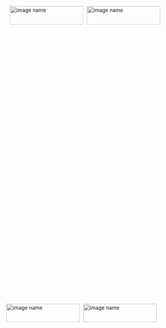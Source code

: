 <div class="background" style="width: 1200px; height: 800px; white-space: nowrap; overflow-x: scroll; border: 0; padding: 10px;"> 
<img src="https://github.com/eduardovaldesga/SimulacionSistemas/blob/master/p11/p11_violinObjetivos1.png" style="float: left; width: 200px; height: 50px; margin: 0 5px;" alt="image name"/>
<img src="https://github.com/eduardovaldesga/SimulacionSistemas/blob/master/p11/p11_violinObjetivos2.png" style="float: left; width: 200px; height: 50px; margin: 0 5px;" alt="image name""/>
</div>

 <div class="noborder" style="overflow: auto; width: 730px; height: 70px;">
 <div class="noborder" style="width: 1510px;">
 <img src="https://github.com/eduardovaldesga/SimulacionSistemas/blob/master/p11/p11_violinObjetivos1.png" style="float: left; width: 200px; height: 50px; margin: 0 5px;" alt="image name"/>
<img src="https://github.com/eduardovaldesga/SimulacionSistemas/blob/master/p11/p11_violinObjetivos2.png" style="float: left; width: 200px; height: 50px; margin: 0 5px;" alt="image name""/>
 </div></div>
